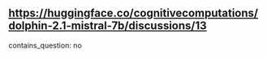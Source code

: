 ## https://huggingface.co/cognitivecomputations/dolphin-2.1-mistral-7b/discussions/13

contains_question: no